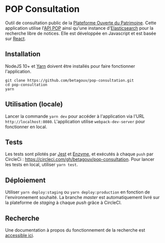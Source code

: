 # POP Consultation

Outil de consultation public de la [Plateforme Ouverte du Patrimoine](http://pop.culture.gouv.fr/). Cette application utilise l'[API POP](https://github.com/betagouv/pop-api) ainsi qu'une instance d'[Elasticsearch](https://www.elastic.co/fr/products/elasticsearch) pour la recherche libre de notices. Elle est développée en Javascript et est basée sur [React](https://reactjs.org/).

## Installation

NodeJS 10+ et [Yarn](https://yarnpkg.com/en/docs/install) doivent être installés pour faire fonctionner l'application.

```
git clone https://github.com/betagouv/pop-consultation.git
cd pop-consultation
yarn
```

## Utilisation (locale)

Lancer la commande `yarn dev` pour accéder à l'application via l'URL `http://localhost:8080`. L'application utilise `webpack-dev-server` pour fonctionner en local.

## Tests

Les tests sont pilotés par [Jest](https://jestjs.io/) et [Enzyme](http://airbnb.io/enzyme/), et exécutés à chaque `push` par CircleCi : https://circleci.com/gh/betagouv/pop-consultation. Pour lancer les tests en local, utiliser `yarn test`.

## Déploiement

Utiliser `yarn deploy:staging` ou `yarn deploy:production` en fonction de l'environnement souhaité. 
La branche _master_ est automatiquement livré sur la plateforme de _staging_ à chaque _push_ grâce à CircleCI.

## Recherche

Une documentation à propos du fonctionnement de la recherche est [accessible ici](https://github.com/betagouv/pop-consultation/blob/master/ABOUT_SEARCH.md).
